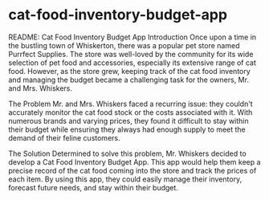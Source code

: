 # cat-food-inventory-budget-app

README: Cat Food Inventory Budget App
Introduction
Once upon a time in the bustling town of Whiskerton, there was a popular pet store named Purrfect Supplies. The store was well-loved by the community for its wide selection of pet food and accessories, especially its extensive range of cat food. However, as the store grew, keeping track of the cat food inventory and managing the budget became a challenging task for the owners, Mr. and Mrs. Whiskers.

The Problem
Mr. and Mrs. Whiskers faced a recurring issue: they couldn't accurately monitor the cat food stock or the costs associated with it. With numerous brands and varying prices, they found it difficult to stay within their budget while ensuring they always had enough supply to meet the demand of their feline customers.

The Solution
Determined to solve this problem, Mr. Whiskers decided to develop a Cat Food Inventory Budget App. This app would help them keep a precise record of the cat food coming into the store and track the prices of each item. By using this app, they could easily manage their inventory, forecast future needs, and stay within their budget.

